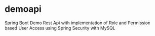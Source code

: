 # demoapi
Spring Boot Demo Rest Api with implementation of Role and Permission based User Access using Spring Security with MySQL
